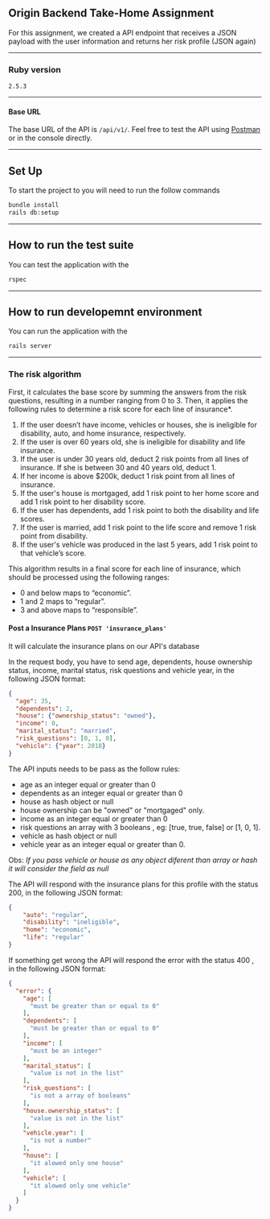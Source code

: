 ## Origin Backend Take-Home Assignment

For this assignment, we created a API endpoint that receives a JSON payload with the user information and returns her risk profile (JSON again)

---

### Ruby version

`2.5.3`

---

#### Base URL

The base URL of the API is `/api/v1/`. Feel free to test the API using [Postman](https://www.getpostman.com/) or in the console directly.

---


## Set Up

To start the project to you will need to run the follow commands

```bash
bundle install
rails db:setup
```
---

## How to run the test suite

You can test the application with the

```bash
rspec
```

---

## How to run developemnt environment

You can run the application with the

```bash
rails server
```
---

### The risk algorithm

First, it calculates the base score by summing the answers from the risk questions, resulting in a number ranging from 0 to 3. Then, it applies the following rules to determine a risk score for each line of insurance*.

1. If the user doesn’t have income, vehicles or houses, she is ineligible for disability, auto, and home insurance, respectively.
2. If the user is over 60 years old, she is ineligible for disability and life insurance.
3. If the user is under 30 years old, deduct 2 risk points from all lines of insurance. If she is between 30 and 40 years old, deduct 1.
4. If her income is above $200k, deduct 1 risk point from all lines of insurance.
5. If the user's house is mortgaged, add 1 risk point to her home score and add 1 risk point to her disability score.
6. If the user has dependents, add 1 risk point to both the disability and life scores.
7. If the user is married, add 1 risk point to the life score and remove 1 risk point from disability.
8. If the user's vehicle was produced in the last 5 years, add 1 risk point to that vehicle’s score.

This algorithm results in a final score for each line of insurance, which should be processed using the following ranges:

- 0 and below maps to “economic”.
- 1 and 2 maps to “regular”.
- 3 and above maps to “responsible”.


#### Post a Insurance Plans `POST 'insurance_plans'`

It will calculate the  insurance plans on our API's database

In the request body, you have to send age, dependents, house ownership status, income, marital status, risk questions and vehicle year, in the following JSON format:

```json
{
  "age": 35,
  "dependents": 2,
  "house": {"ownership_status": "owned"},
  "income": 0,
  "marital_status": "married",
  "risk_questions": [0, 1, 0],
  "vehicle": {"year": 2018}
}
```

The API inputs needs to be pass as the follow rules:

- age as an integer equal or greater than 0
- dependents as an integer equal or greater than 0
- house as hash object or null
- house ownership can be "owned" or "mortgaged" only.
- income as an integer equal or greater than 0
- risk questions an array with 3 booleans , eg: [true, true, false] or [1, 0, 1].
- vehicle as hash object or null
- vehicle year as an integer equal or greater than 0.

Obs: *If you pass vehicle or house as any object diferent than array or hash it will consider the field as null*


The API will respond with the insurance plans for this profile  with the status 200, in the following JSON format:

```json
{
    "auto": "regular",
    "disability": "ineligible",
    "home": "economic",
    "life": "regular"
}
```


If something get wrong the API will respond the error with the status 400 , in the following JSON format:

```json
{
  "error": {
    "age": [
      "must be greater than or equal to 0"
    ],
    "dependents": [
      "must be greater than or equal to 0"
    ],
    "income": [
      "must be an integer"
    ],
    "marital_status": [
      "value is not in the list"
    ],
    "risk_questions": [
      "is not a array of booleans"
    ],
    "house.ownership_status": [
      "value is not in the list"
    ],
    "vehicle.year": [
      "is not a number"
    ],
    "house": [
      "it alowed only one house"
    ],
    "vehicle": [
      "it alowed only one vehicle"
    ]
  }
}
```

